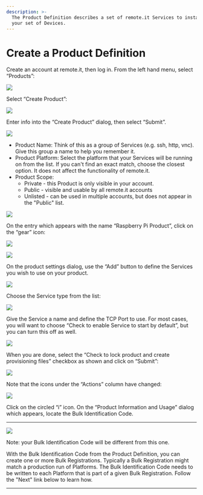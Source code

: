 ```yaml
---
description: >-
  The Product Definition describes a set of remote.it Services to install on
  your set of Devices.
---
```


# Create a Product Definition

Create an account at remote.it, then log in.  From the left hand menu, select “Products”:

![](../../.gitbook/assets/image%20%28107%29.png)

Select “Create Product”:

![](../../.gitbook/assets/image%20%2878%29.png)

Enter info into the “Create Product” dialog, then select “Submit”.

![](../../.gitbook/assets/image%20%28158%29.png)

* Product Name: Think of this as a group of Services \(e.g. ssh, http, vnc\).  Give this group a name to help you remember it.
* Product Platform: Select the platform that your Services will be running on from the list.  If you can't find an exact match, choose the closest option.  It does not affect the functionality of remote.it.
* Product Scope: 
  * Private - this Product is only visible in your account.
  * Public - visible and usable by all remote.it accounts
  * Unlisted - can be used in multiple accounts, but does not appear in the "Public" list.

![](../../.gitbook/assets/image%20%28444%29.png)

On the entry which appears with the name “Raspberry Pi Product”, click on the “gear” icon:

![](../../.gitbook/assets/image%20%2876%29.png)

![](../../.gitbook/assets/image%20%28289%29.png)

On the product settings dialog, use the “Add” button to define the Services you wish to use on your product.  

![](../../.gitbook/assets/image%20%28351%29.png)

Choose the Service type from the list:

![](../../.gitbook/assets/image%20%28421%29.png)

Give the Service a name and define the TCP Port to use.  For most cases, you will want to choose “Check to enable Service to start by default”, but you can turn this off as well.

![](../../.gitbook/assets/image%20%28442%29.png)

When you are done, select the “Check to lock product and create provisioning files” checkbox as shown and click on “Submit”:

![](../../.gitbook/assets/image%20%28334%29.png)

Note that the icons under the “Actions” column have changed:

![](../../.gitbook/assets/image%20%28481%29.png)

Click on the circled “i” icon.  On the “Product Information and Usage” dialog which appears, locate the Bulk Identification Code.  
****

![](../../.gitbook/assets/image%20%28340%29.png)

Note: your Bulk Identification Code will be different from this one.  

With the Bulk Identification Code from the Product Definition, you can create one or more Bulk Registrations.  Typically a Bulk Registration might match a production run of Platforms.  The Bulk Identification Code needs to be written to each Platform that is part of a given Bulk Registration.  Follow the "Next" link below to learn how.  
****

